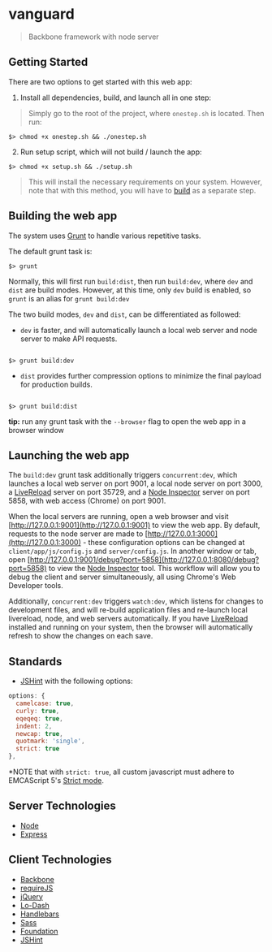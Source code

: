 # vanguard
> Backbone framework with node server

## Getting Started

There are two options to get started with this web app:

1. Install all dependencies, build, and launch all in one step:
  > Simply go to the root of the project, where `onestep.sh` is located. Then run:

  ```shell
  $> chmod +x onestep.sh && ./onestep.sh
  ```

2. Run setup script, which will not build / launch the app:

  ```shell
  $> chmod +x setup.sh && ./setup.sh
  ```

  > This will install the necessary requirements on your system. However, note that with this method, you will have to [build](#building-the-web-app) as a separate step.

## Building the web app

The system uses [Grunt](http://gruntjs.com/) to handle various repetitive tasks.

The default grunt task is:

```shell
$> grunt
```

Normally, this will first run `build:dist`, then run `build:dev`, where `dev` and `dist` are build modes. However, at this time, only `dev` build is enabled, so `grunt` is an alias for `grunt build:dev`

The two build modes, `dev` and `dist`, can be differentiated as followed:

- `dev` is faster, and will automatically launch a local web server and node server to make API requests.

```shell

$> grunt build:dev

```

- `dist` provides further compression options to minimize the final payload for production builds.

```shell

$> grunt build:dist

```


**tip:** run any grunt task with the `--browser` flag to open the web app in a browser window

## Launching the web app

The `build:dev` grunt task additionally triggers `concurrent:dev`, which launches a local web server on port 9001, a local node server on port 3000, a [LiveReload](http://livereload.com/) server on port 35729, and a [Node Inspector](https://github.com/node-inspector/node-inspector) server on port 5858, with web access (Chrome) on port 9001.

When the local servers are running, open a web browser and visit [http://127.0.0.1:9001](http://127.0.0.1:9001) to view the web app. By default, requests to the node server are made to [http://127.0.0.1:3000](http://127.0.0.1:3000) - these configuration options can be changed at `client/app/js/config.js` and `server/config.js`. In another window or tab, open [http://127.0.0.1:9001/debug?port=5858](http://127.0.0.1:8080/debug?port=5858) to view the [Node Inspector](https://github.com/node-inspector/node-inspector) tool. This workflow will allow you to debug the client and server simultaneously, all using Chrome's Web Developer tools.

Additionally, `concurrent:dev` triggers `watch:dev`, which listens for changes to development files, and will re-build application files and re-launch local livereload, node, and web servers automatically. If you have [LiveReload](http://livereload.com/) installed and running on your system, then the browser will automatically refresh to show the changes on each save.

## Standards
- [JSHint](http://www.jshint.com/) with the following options:

```js
options: {
  camelcase: true,
  curly: true,
  eqeqeq: true,
  indent: 2,
  newcap: true,
  quotmark: 'single',
  strict: true
},
```

*NOTE that with `strict: true`, all custom javascript must adhere to EMCAScript 5's [Strict mode](https://developer.mozilla.org/en/JavaScript/Strict_mode).

## Server Technologies
- [Node](http://nodejs.org/api/)
- [Express](http://expressjs.com/api.html)

## Client Technologies
- [Backbone](http://backbonejs.org/)
- [requireJS](http://requirejs.org/)
- [jQuery](http://jquery.com/)
- [Lo-Dash](http://lodash.com/)
- [Handlebars](http://handlebarsjs.com/)
- [Sass](http://sass-lang.com/)
- [Foundation](http://foundation.zurb.com/docs/)
- [JSHint](http://www.jshint.com/)
